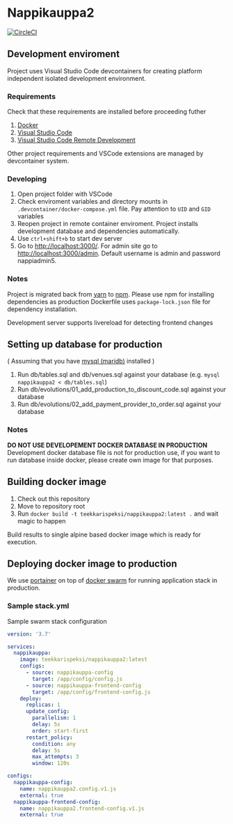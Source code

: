 # Nappikauppa2

[![CircleCI](https://circleci.com/gh/teekkarispeksi/nappikauppa2.svg?style=svg)](https://circleci.com/gh/teekkarispeksi/nappikauppa2)

## Development enviroment

Project uses Visual Studio Code devcontainers for creating platform independent isolated development environment.

### Requirements

Check that these requirements are installed before proceeding futher

1. [Docker](https://www.docker.com)
2. [Visual Studio Code](https://code.visualstudio.com/)
3. [Visual Studio Code Remote Development](https://marketplace.visualstudio.com/items?itemName=ms-vscode-remote.vscode-remote-extensionpack)

Other project requirements and VSCode extensions are managed by devcontainer system.

### Developing

1. Open project folder with VSCode
2. Check enviroment variables and directory mounts in `.devcontainer/docker-compose.yml` file. Pay attention to `UID` and `GID` variables
3. Reopen project in remote container enviroment. Project installs development database and dependencies automatically.
4. Use `ctrl+shift+b` to start dev server
5. Go to [http://localhost:3000/](http://localhost:3000/). For admin site go to [http://localhost:3000/admin](http://localhost:3000/admin). Default username is admin and password nappiadmin5.

### Notes

Project is migrated  back from [yarn](https://yarnpkg.com/lang/en/) to [npm](https://www.npmjs.com/). Please use npm for installing dependencies as production Dockerfile uses `package-lock.json` file for dependency installation.

Development server supports livereload for detecting frontend changes

## Setting up database for production
( Assuming that you have [mysql (maridb)](https://mariadb.org/) installed )

1. Run db/tables.sql and db/venues.sql against your database (e.g. `mysql nappikauppa2 < db/tables.sql`)
2. Run db/evolutions/01_add_production_to_discount_code.sql against your database
3. Run db/evolutions/02_add_payment_provider_to_order.sql against your database

### Notes

**DO NOT USE DEVELOPEMENT DOCKER DATABASE IN PRODUCTION** Development docker database file is not for production use, if you want to run database inside docker, please create own image for that purposes.

## Building docker image

1. Check out this repository
2. Move to repository root
3. Run `docker build -t teekkarispeksi/nappikauppa2:latest .` and wait magic to happen

Build results to single alpine based docker image which is ready for execution.

## Deploying docker image to production

We use [portainer](https://www.portainer.io/) on top of [docker swarm](https://docs.docker.com/engine/swarm/) for running application stack in production.

### Sample stack.yml

Sample swarm stack configuration

```yml
version: '3.7'

services:
  nappikauppa:
    image: teekkarispeksi/nappikauppa2:latest
    configs:
      - source: nappikauppa-config
        target: /app/config/config.js
      - source: nappikauppa-frontend-config
        target: /app/config/frontend-config.js
    deploy:
      replicas: 1
      update_config:
        parallelism: 1
        delay: 5s
        order: start-first
      restart_policy:
        condition: any
        delay: 5s
        max_attempts: 3
        window: 120s

configs:
  nappikauppa-config:
    name: nappikauppa2.config.v1.js
    external: true
  nappikauppa-frontend-config:
    name: nappikauppa2.frontend-config.v1.js
    external: true

```
